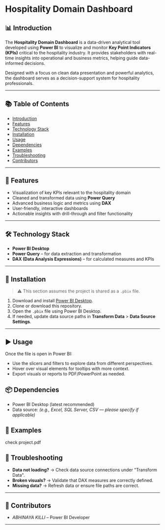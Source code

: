 # Hospitality Domain Dashboard

## 📊 Introduction

The **Hospitality Domain Dashboard** is a data-driven analytical tool developed using **Power BI** to visualize and monitor **Key Point Indicators (KPIs)** critical to the hospitality industry. It provides stakeholders with real-time insights into operational and business metrics, helping guide data-informed decisions.

Designed with a focus on clean data presentation and powerful analytics, the dashboard serves as a decision-support system for hospitality professionals.

---

## 📚 Table of Contents

- [Introduction](#introduction)
- [Features](#features)
- [Technology Stack](#technology-stack)
- [Installation](#installation)
- [Usage](#usage)
- [Dependencies](#dependencies)
- [Examples](#examples)
- [Troubleshooting](#troubleshooting)
- [Contributors](#contributors)

---

## 🚀 Features

- Visualization of key KPIs relevant to the hospitality domain
- Cleaned and transformed data using **Power Query**
- Advanced business logic and metrics using **DAX**
- User-friendly, interactive dashboards
- Actionable insights with drill-through and filter functionality

---

## 🛠️ Technology Stack

- **Power BI Desktop**
- **Power Query** – for data extraction and transformation
- **DAX (Data Analysis Expressions)** – for calculated measures and KPIs

---

## 🧩 Installation

> ⚠️ This section assumes the project is shared as a `.pbix` file.

1. Download and install [Power BI Desktop](https://powerbi.microsoft.com/desktop/).
2. Clone or download this repository.
3. Open the `.pbix` file using Power BI Desktop.
4. If needed, update data source paths in **Transform Data** > **Data Source Settings**.

---

## ▶️ Usage

Once the file is open in Power BI:

- Use the slicers and filters to explore data from different perspectives.
- Hover over visual elements for tooltips with more context.
- Export visuals or reports to PDF/PowerPoint as needed.


## 📦 Dependencies

- Power BI Desktop (latest recommended)
- Data source: *(e.g., Excel, SQL Server, CSV — please specify if applicable)*


## 🧪 Examples
  check project.pdf 


## 🧯 Troubleshooting

- **Data not loading?** → Check data source connections under "Transform Data".
- **Broken visuals?** → Validate that DAX measures are correctly defined.
- **Missing data?** → Refresh data or ensure file paths are correct.

---

## 👥 Contributors

- *ABHINAYA KILLI* – Power BI Developer  

---



